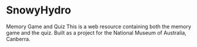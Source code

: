 # SnowyHydro
Memory Game and Quiz
This is a web resource containing both the memory game and the quiz. Built as a project for the National Museum of Australia, Canberra.
